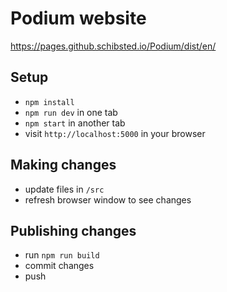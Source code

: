 # Podium website

https://pages.github.schibsted.io/Podium/dist/en/

## Setup

-   `npm install`
-   `npm run dev` in one tab
-   `npm start` in another tab
-   visit `http://localhost:5000` in your browser

## Making changes

-   update files in `/src`
-   refresh browser window to see changes

## Publishing changes

-   run `npm run build`
-   commit changes
-   push
